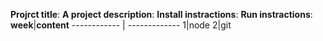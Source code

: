 **Projrct title**:
**A project description**:
**Install instractions**:
**Run instractions**:
**week**|**content**
------------ | -------------
1|node
2|git